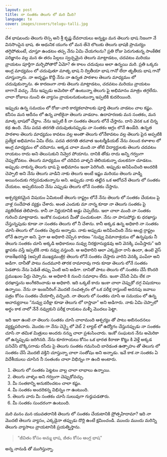 ```yaml
---
layout: post
title: నా సంతకం తెలుగు లో మరి మీది?
language: te
cover: images/covers/telugu-talli.jpg
---
```

దేశ భాషలందు తెలుగు లెస్స అని శ్రీ కృష్ణ దేవరాయలు అన్నట్టు మన తెలుగు భాష  నిజంగా నే వినసొంపైన భాష. ఈ ఆధునిక యుగం లో మన తేనె లొలుకు తెలుగు భాషకి  ప్రాచుర్యం తగ్గిపోతుంటే, చూస్తూ  ఉండటం తప్ప నేను ఏమి చేయగలను? ప్రతి రోజు పెరుగుతున్న సాంకేతిక పరిజ్ఞానం వల్ల మన ఈ తరం పిల్లలు స్వచ్చమైన తెలుగు మాట్లాడటం, చదవటం మరియు  వ్రాయటం పూర్తిగా మర్చిపోతారో ఏమో? ఈ కాలం చదువులు అలా ఉన్నయి మరి. ప్రతి ఒక్కరు ఆంగ్ల మాధ్యమం లో చదువుతూ మాతృ భాష ని ద్వితీయా భాష గానో  లేదా తృతీయ భాష గానో  చూస్తున్నారు. నా అదృష్టం కొద్దీ నేను నా ఉన్నత పాఠశాల తెలుగు మాధ్యమం లో చదువుకున్నాను. ఈ కారణంగా నాకు తెలుగు మాట్లాడటం, చదవటం మరియు  వ్రాయటం బాగానే వచ్చు. నేను ఇప్పుడు అమెరికా లో ఉంటున్నా తెలుగు ఫై అభిమానం మాత్రం తగ్గలేదు. చాలా రోజులు నుంచి ఈ వ్యాసం వ్రాయలనుకుంటున్నా ఇప్పటికి కుదరియింది.

ఇప్పుడు ఉన్న సమయం లో రోజు-వారి కార్యకలాపాలకు పూర్తి తెలుగు వాడటం చాల కష్టం. కనీసం మన ఆదీనం లో ఉన్న వాటికైనా తెలుగు వాడదాం. ఉదాహరణకు మన సంతకం, మన మాతృ భాషలో చేద్దాం. నేను ఇప్పటి కీ నా సంతకం తెలుగు లోనే చేస్తాను. దాని వెనక ఒక చిన్న కథ ఉంది. నేను పదవ తరగతి చదువుతునప్పుడు నా సంతకం ఆగ్లం లొనే  ఉండేది. ఉన్నత పాఠశాల తెలుగు మాధ్యమం కావటం వల్ల అంతా  తెలుగు లోనేకావటం వల్ల తెలుగు పైన అప్పటికి ప్రత్యేక అభిమానం ఏమి లేదు. పదవ తరగతి తరవాత ఇంటర్మీడియట్ నేను నలంద కళాశాల లో ఆంగ్ల మాధ్యమం లో చదివాను. అక్కడ చాలా మంది నా తోటి విద్యార్థులకు తెలుగు చదవటం రాయటం రాదు అని తెలుసుకుని నివ్వెర పోయాను. దానికి తోడు రాదు అన్ని గర్వంగా చెప్పుకోవటం. తెలుగు మాధ్యమం లో చదివిన వాళ్ళని తెలియకున్నా చులకనగా చూడటం. అప్పుడు నాకున్న తెలుగు భాష పై అభిమానం ఇంకా పెరిగింది. అప్పుడు అనిపించింది అందరికి చెప్పాలి అని నేను తెలుగు వాడిని నాకు తెలుగు అంటే ఇష్టం మరియు తెలుగు వాడ్ని అయినందుకు గర్వపడుతున్నాను అని. అప్పుడు నాకు తట్టిన ఒక ఆలోచనే తెలుగు లో సంతకం చేయటం. అప్పటినుంచి నేను ఎప్పుడు తెలుగు లోనే సంతకం చేస్తాను.

ఆశ్చర్యకరమైన విషయం ఏమిటంటే తెలుగు రాష్ట్రం లోనే నేను తెలుగు లో సంతకం చేయటం పై వాళ్ల సందేహత వ్యక్తం చేశారు. అంత ఎందుకు మా నాన్న కూడా నా తెలుగు సంతకం పై వ్యతిరేకత తెలిపారు. కానీ నా నిర్ణయానికి అడ్డు చెప్పలేదు. ఇలా చాలా మంది నా సంతకం గురించి మాట్లాడారు. ఇంకొక సంఘటన మీతో పంచుకుంటా. నేను నా పాసుపోర్టు కు ధరఖాస్తు చేస్తున్నపుడు కూడా నా సంతకం తెలుగు లో నీ చేశాను. కానీ అక్కడ ఉన్న అధికారి నా సంతకం చూసి తెలుగు లో సంతకం చెల్లదు అన్నాడు. నాకు అప్పుడు అనిపించింది నేను ఆంధ్ర ర్రాష్ట్రం లోనే  ఉన్నానా అని. పైగా ఆ అధికారి చెప్పిన  కారణం “నువ్వు విమానాశ్రయం లో ఉన్నపుడు నీ తెలుగు సంతకం చూసి అక్కడి అధికారులు నువ్వు నిరక్షరాస్యుడవు అని వెనక్కి పంపేస్తారు” ఇది జ్ఞాపకం వస్తే ఇప్పటికి నాకు నవ్వు వస్తుంది. ఆ అధికారిని ఆలా ఎక్కడైనా రాసి ఉందా, ఉంటె వైస్ రాజశేఖరరెడ్డి (అప్పటి ముఖ్యమంత్రి) తెలుగు లోనే సంతకం చేస్తారు వారిని వెనక్కి  పంపేరా అని అడిగా. దానీతో పాటు నందమూరి తారక రామారావు గారు కూడా తెలుగు లోనే  సంతకం పెడతారు నేను పెడితే తప్పు ఏంటి అని అడిగా. దానితో పాటు తెలుగు లో సంతకం చేసే కొందరి ప్రముఖుల పేర్లు  చెప్పాను. ఆ అధికారి కి నుంచి సమాధాం లేదు. ఇంకా చేసేది ఏమి లేక నా ధరఖాస్తును అంగీకరించాడు ఆ అధికారి.
ఇది ఒక్కటే కాదు ఇంకా చాలా చెప్పుకో దగ్గ విషయాలు ఉన్నాయి. నేను నా ఇంజనీరింగ్ మొదటి సంవత్సరం లో ఒక పరీక్ష రాస్తుంటే అదనపు జవాబు పత్రం కోసం సంతకం చేయాల్సి వచ్చింది. నా తెలుగు లో సంతకం చూసి ఆ సమయం లో ఉన్న ఆచార్యురాలు “నువ్వు పరీక్షా కూడా తెలుగు లో రాస్తావా” అని అడిగారు. నాకు ఏమి చెప్పాలో అర్థం కాక నాలో నేనే నవ్వుకుని పరీక్ష రాయటం మళ్ళీ మొదలు పెట్టా.

ఇది ఇలా ఉంటె నా తెలుగు సంతకం చూసి చాలామంది ఆశ్చర్యం తో పాటు అబినందనలు వ్యక్త్యపరిచారు. మొదట గా నేను చెన్నై లో వెబ్ 2 ల్యాబ్ లో ఉద్యోగం చేస్తునప్పుడు నా సంతకం చూసి నా తమిళ మిత్రులు అందరు నన్ను చాలా ప్రశంసించారు. ఇంకో సంఘటన నేను అమెరికా లో ఉన్నప్పుడు జరిగినది. నేను కూరగాయలు కోసం ఒక భారత కిరాణా కొట్టు కి వెళ్తే  అక్కడ పనిచేసి బొక్కిసగాడు రసీదు పై తెలుగు సంతకం గమనించి బారెడంత ఉత్సాహం తో తెలుగు లో సంతకం చేసే మొదటి వక్తిని చూస్తున్నా చాలా సంతోషం అని అన్నాడు. ఇవే కాక నా సంతకం ఏ విదేశీయులు చూసిన నీ సంతంకం చాలా విభిన్నం గా ఉంది అంటారు.

1. తెలుగు లో సంతకం పెట్టటం వాల్ల చాలా లాభాలు ఉన్నాయి.
1. తెలుగు వాళ్ళం అని గర్వంగా చెప్పుకోవచ్చు.
1. మీ సంతకాన్ని అనుకరించటం చాలా కష్టం.
1. మీ సంతకం అందరికన్న  విభిన్నం గా ఉంటుంది.
1. తెలుగు వారు మీ సంతకం చూసి సులువుగా గుర్తుపడతారు.
1. మీ సంతకం సుందరంగా ఉంటుంది.

మరి మనం మన యువతరానికి తెలుగు లో సంతకం చేయటానికి ప్రోత్సహిదామా? ఇది నా మొదటి తెలుగు వ్యాసం, ఎక్కడైనా తప్పుడు దొర్లి ఉంటే క్షమించండి. ముందు ముందు మరిన్ని తెలుగు వ్యాసాలు వ్రాయటానికి ప్రయత్నిస్తాను.

> “జీవితం కోసం అమ్మ భాష, జీతం కోసం ఆంగ్ల భాష”

అన్న నానుడి తో ముగిస్తున్నా.
